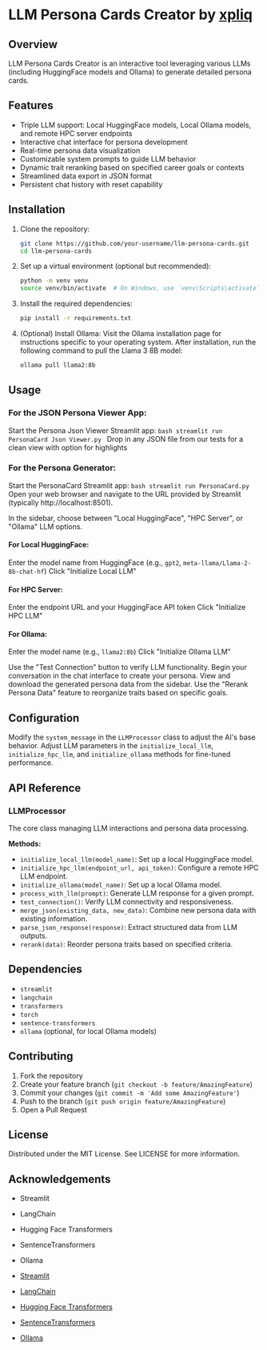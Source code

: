 # LLM Persona Cards Creator by [xpliq](https://github.com/xpliq/LLM-Persona-Cards)

## Overview

LLM Persona Cards Creator is an interactive tool leveraging various LLMs (including HuggingFace models and Ollama) to generate detailed persona cards.

## Features

- Triple LLM support: Local HuggingFace models, Local Ollama models, and remote HPC server endpoints
- Interactive chat interface for persona development
- Real-time persona data visualization
- Customizable system prompts to guide LLM behavior
- Dynamic trait reranking based on specified career goals or contexts
- Streamlined data export in JSON format
- Persistent chat history with reset capability

## Installation

1. Clone the repository:
    ```bash
    git clone https://github.com/your-username/llm-persona-cards.git
    cd llm-persona-cards
    ```

2. Set up a virtual environment (optional but recommended):
    ```bash
    python -m venv venv
    source venv/bin/activate  # On Windows, use `venv\Scripts\activate`
    ```

3. Install the required dependencies:
    ```bash
    pip install -r requirements.txt
    ```

4. (Optional) Install Ollama:
    Visit the Ollama installation page for instructions specific to your operating system. After installation, run the following command to pull the Llama 3 8B model:
    ```bash
    ollama pull llama2:8b
    ```

## Usage

### For the JSON Persona Viewer App:

Start the Persona Json Viewer Streamlit app:
    ```bash
    streamlit run PersonaCard Json Viewer.py
    ```
Drop in any JSON file from our tests for a clean view with option for highlights
    
### For the Persona Generator:

Start the PersonaCard Streamlit app:
    ```bash
    streamlit run PersonaCard.py
    ```
Open your web browser and navigate to the URL provided by Streamlit (typically http://localhost:8501).

In the sidebar, choose between "Local HuggingFace", "HPC Server", or "Ollama" LLM options.

#### For Local HuggingFace:
Enter the model name from HuggingFace (e.g., `gpt2`, `meta-llama/Llama-2-8b-chat-hf`)
Click "Initialize Local LLM"

#### For HPC Server:
Enter the endpoint URL and your HuggingFace API token
Click "Initialize HPC LLM"

#### For Ollama:
Enter the model name (e.g., `llama2:8b`)
Click "Initialize Ollama LLM"

Use the "Test Connection" button to verify LLM functionality. Begin your conversation in the chat interface to create your persona. View and download the generated persona data from the sidebar. Use the "Rerank Persona Data" feature to reorganize traits based on specific goals.

## Configuration

Modify the `system_message` in the `LLMProcessor` class to adjust the AI's base behavior. Adjust LLM parameters in the `initialize_local_llm`, `initialize_hpc_llm`, and `initialize_ollama` methods for fine-tuned performance.

## API Reference

### LLMProcessor

The core class managing LLM interactions and persona data processing.

**Methods:**
- `initialize_local_llm(model_name)`: Set up a local HuggingFace model.
- `initialize_hpc_llm(endpoint_url, api_token)`: Configure a remote HPC LLM endpoint.
- `initialize_ollama(model_name)`: Set up a local Ollama model.
- `process_with_llm(prompt)`: Generate LLM response for a given prompt.
- `test_connection()`: Verify LLM connectivity and responsiveness.
- `merge_json(existing_data, new_data)`: Combine new persona data with existing information.
- `parse_json_response(response)`: Extract structured data from LLM outputs.
- `rerank(data)`: Reorder persona traits based on specified criteria.

## Dependencies

- `streamlit`
- `langchain`
- `transformers`
- `torch`
- `sentence-transformers`
- `ollama` (optional, for local Ollama models)

## Contributing

1. Fork the repository
2. Create your feature branch (`git checkout -b feature/AmazingFeature`)
3. Commit your changes (`git commit -m 'Add some AmazingFeature'`)
4. Push to the branch (`git push origin feature/AmazingFeature`)
5. Open a Pull Request

## License

Distributed under the MIT License. See LICENSE for more information.

## Acknowledgements

- Streamlit
- LangChain
- Hugging Face Transformers
- SentenceTransformers
- Ollama


- [Streamlit](https://streamlit.io/)
- [LangChain](https://github.com/hwchase17/langchain)
- [Hugging Face Transformers](https://huggingface.co/transformers/)
- [SentenceTransformers](https://www.sbert.net/)
- [Ollama](https://ollama.com/library/llama3)

